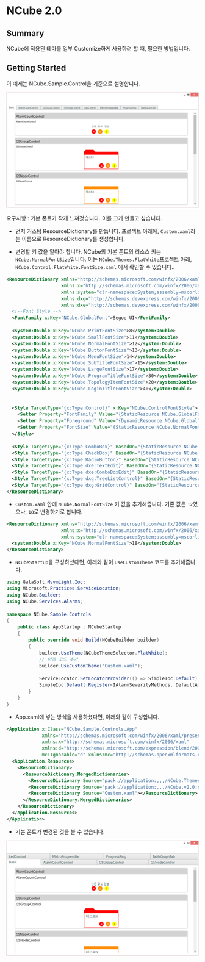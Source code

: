 # NCube 2.0

## Summary

NCube에 적용된 테마를 일부 Customize하게 사용하려 할 때, 필요한 방법입니다.

## Getting Started

이 예제는 NCube.Sample.Control을 기준으로 설명합니다.

![](control1.png)

요구사항 : 기본 폰트가 작게 느껴졌습니다. 이를 크게 만들고 싶습니다.

- 먼저 커스텀 ResourceDictionary를 만듭니다. 프로젝트 아래에, `Custom.xaml`라는 이름으로 ResourceDictionary를 생성합니다.

- 변경할 키 값을 알아야 합니다. NCube의 기본 폰트의 리소스 키는 `NCube.NormalFontSize`입니다. 이는 `NCube.Themes.FlatWhite`프로젝트 아래, `NCube.Control.FlatWhite.FontSize.xaml` 에서 확인할 수 있습니다..

```xml
<ResourceDictionary xmlns="http://schemas.microsoft.com/winfx/2006/xaml/presentation"
                    xmlns:x="http://schemas.microsoft.com/winfx/2006/xaml"
                    xmlns:system="clr-namespace:System;assembly=mscorlib"
                    xmlns:dxg="http://schemas.devexpress.com/winfx/2008/xaml/grid"
                    xmlns:dxe="http://schemas.devexpress.com/winfx/2008/xaml/editors">
  <!--Font Style -->
  <FontFamily x:Key="NCube.GlobalFont">Segoe UI</FontFamily>

  <system:Double x:Key="NCube.PrintFontSize">8</system:Double>
  <system:Double x:Key="NCube.SmallFontSize">11</system:Double>
  <system:Double x:Key="NCube.NormalFontSize">12</system:Double>
  <system:Double x:Key="NCube.ButtonFontSize">13</system:Double>
  <system:Double x:Key="NCube.MenuFontSize">14</system:Double>
  <system:Double x:Key="NCube.SubTitleFontSize">15</system:Double>
  <system:Double x:Key="NCube.LargeFontSize">17</system:Double>
  <system:Double x:Key="NCube.ProgramTitleFontSize">30</system:Double>
  <system:Double x:Key="NCube.TopologyItemFontSize">20</system:Double>
  <system:Double x:Key="NCube.LoginTitleFontSize">40</system:Double>


  <Style TargetType="{x:Type Control}" x:Key="NCube.ControlFontStyle">
    <Setter Property="FontFamily" Value="{StaticResource NCube.GlobalFont}" />
    <Setter Property="Foreground" Value="{DynamicResource NCube.GlobalTextBrush}" />
    <Setter Property="FontSize" Value="{StaticResource NCube.NormalFontSize}" />
  </Style>

  <Style TargetType="{x:Type ComboBox}" BasedOn="{StaticResource NCube.ControlFontStyle}" />
  <Style TargetType="{x:Type CheckBox}" BasedOn="{StaticResource NCube.ControlFontStyle}" />
  <Style TargetType="{x:Type RadioButton}" BasedOn="{StaticResource NCube.ControlFontStyle}" />
  <Style TargetType="{x:Type dxe:TextEdit}" BasedOn="{StaticResource NCube.ControlFontStyle}" />
  <Style TargetType="{x:Type dxe:ComboBoxEdit}" BasedOn="{StaticResource NCube.ControlFontStyle}" />
  <Style TargetType="{x:Type dxg:TreeListControl}" BasedOn="{StaticResource NCube.ControlFontStyle}" />
  <Style TargetType="{x:Type dxg:GridControl}" BasedOn="{StaticResource NCube.ControlFontStyle}" />
</ResourceDictionary>
``` 

- `Custom.xaml` 안에 `NCube.NormalFontSize` 키 값을 추가해줍니다. 기존 값은 `12`였으나, `18`로 변경하기로 합니다.

```xml
<ResourceDictionary xmlns="http://schemas.microsoft.com/winfx/2006/xaml/presentation"
                    xmlns:x="http://schemas.microsoft.com/winfx/2006/xaml"
                    xmlns:system="clr-namespace:System;assembly=mscorlib">
  <system:Double x:Key="NCube.NormalFontSize">18</system:Double>
</ResourceDictionary>
```

- `NCubeStartup`을 구성하셨다면, 아래와 같이 `UseCustomTheme` 코드를 추가해줍니다. 

```cs
using GalaSoft.MvvmLight.Ioc;
using Microsoft.Practices.ServiceLocation;
using NCube.Builder;
using NCube.Services.Alarms;

namespace NCube.Sample.Controls
{
    public class AppStartup : NCubeStartup
    {
        public override void Build(NCubeBuilder builder)
        {
            builder.UseTheme(NCubeThemeSelector.FlatWhite);
            // 아래 코드 추가
            builder.UseCustomTheme("Custom.xaml");

            ServiceLocator.SetLocatorProvider(() => SimpleIoc.Default);
            SimpleIoc.Default.Register<IAlarmSeverityMethods, DefaultAlarmSeverityMethods>();
        }
    }
}
```

- App.xaml에 넣는 방식을 사용하셨다면, 아래와 같이 구성합니다.

```xml
<Application x:Class="NCube.Sample.Controls.App"
             xmlns="http://schemas.microsoft.com/winfx/2006/xaml/presentation"
             xmlns:x="http://schemas.microsoft.com/winfx/2006/xaml"
             xmlns:d="http://schemas.microsoft.com/expression/blend/2008" 
             mc:Ignorable="d" xmlns:mc="http://schemas.openxmlformats.org/markup-compatibility/2006">
  <Application.Resources>
    <ResourceDictionary>
      <ResourceDictionary.MergedDictionaries>
        <ResourceDictionary Source="pack://application:,,,/NCube.Themes.FlatWhite.v2.0;component/Themes/Generic.xaml" />
        <ResourceDictionary Source="pack://application:,,,/NCube.v2.0;component/ControlResources/Generic.xaml" />
        <ResourceDictionary Source="Custom.xaml"></ResourceDictionary>
      </ResourceDictionary.MergedDictionaries>
    </ResourceDictionary>
  </Application.Resources>
</Application>
```

- 기본 폰트가 변경된 것을 볼 수 있습니다.

![](control2.png)